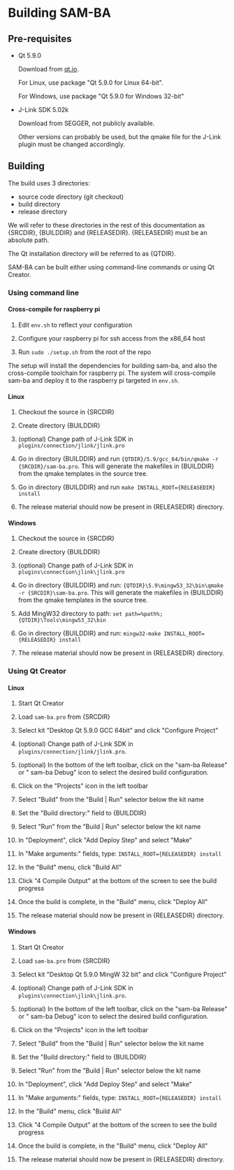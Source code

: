 # Building SAM-BA


## Pre-requisites

- Qt 5.9.0

  Download from [qt.io](http://www.qt.io/download-open-source/#section-3).

  For Linux, use package "Qt 5.9.0 for Linux 64-bit".

  For Windows, use package "Qt 5.9.0 for Windows 32-bit"

- J-Link SDK 5.02k

  Download from SEGGER, not publicly available.

  Other versions can probably be used, but the qmake file for the J-Link plugin
must be changed accordingly.


## Building

The build uses 3 directories:

- source code directory (git checkout)
- build directory
- release directory

We will refer to these directories in the rest of this documentation as
{SRCDIR}, {BUILDDIR} and {RELEASEDIR}.  {RELEASEDIR} must be an absolute path.

The Qt installation directory will be referred to as {QTDIR}.

SAM-BA can be built either using command-line commands or using Qt Creator.

### Using command line

#### Cross-compile for raspberry pi

1. Edit `env.sh` to reflect your configuration

2. Configure your raspberry pi for ssh access from the x86_64 host

3. Run `sudo ./setup.sh` from the root of the repo

  The setup will install the dependencies for building sam-ba, and also the cross-compile toolchain for raspberry pi. The system will cross-compile sam-ba and deploy it to the raspberry pi targeted in `env.sh`.

#### Linux

1. Checkout the source in {SRCDIR}

2. Create directory {BUILDDIR}

3. (optional) Change path of J-Link SDK in
``plugins/connection/jlink/jlink.pro``

4. Go in directory {BUILDDIR} and run
``{QTDIR}/5.9/gcc_64/bin/qmake -r {SRCDIR}/sam-ba.pro``.  This will generate
the makefiles in {BUILDDIR} from the qmake templates in the source tree.

5. Go in directory {BUILDDIR} and run
``make INSTALL_ROOT={RELEASEDIR} install``

6. The release material should now be present in {RELEASEDIR} directory.

#### Windows

1. Checkout the source in {SRCDIR}

2. Create directory {BUILDDIR}

3. (optional) Change path of J-Link SDK in
``plugins\connection\jlink\jlink.pro``

4. Go in directory {BUILDDIR} and run:
``{QTDIR}\5.9\mingw53_32\bin\qmake -r {SRCDIR}\sam-ba.pro``.  This will
generate the makefiles in {BUILDDIR} from the qmake templates in the source
tree.

5. Add MingW32 directory to path:
``set path=%path%;{QTDIR}\Tools\mingw53_32\bin``

6. Go in directory {BUILDDIR} and run:
``mingw32-make INSTALL_ROOT={RELEASEDIR} install``

7. The release material should now be present in {RELEASEDIR} directory.


### Using Qt Creator

#### Linux

1. Start Qt Creator

2. Load ``sam-ba.pro`` from {SRCDIR}

3. Select kit "Desktop Qt 5.9.0 GCC 64bit" and click "Configure Project"

4. (optional) Change path of J-Link SDK in
``plugins/connection/jlink/jlink.pro``.

5. (optional) In the bottom of the left toolbar, click on the "sam-ba Release"
or " sam-ba Debug" icon to select the desired build configuration.

4. Click on the "Projects" icon in the left toolbar

5. Select "Build" from the "Build | Run" selector below the kit name

6. Set the "Build directory:" field to {BUILDDIR}

5. Select "Run" from the "Build | Run" selector below the kit name

6. In "Deployment", click "Add Deploy Step" and select "Make"

7. In "Make arguments:" fields, type:
``INSTALL_ROOT={RELEASEDIR} install``
  
8. In the "Build" menu, click "Build All"

10. Click "4 Compile Output" at the bottom of the screen to see the build
progress

11. Once the build is complete, in the "Build" menu, click "Deploy All"

12. The release material should now be present in {RELEASEDIR} directory.

#### Windows

1. Start Qt Creator

2. Load ``sam-ba.pro`` from {SRCDIR}

3. Select kit "Desktop Qt 5.9.0 MingW 32 bit" and click "Configure Project"

4. (optional) Change path of J-Link SDK in
``plugins\connection\jlink\jlink.pro``.

5. (optional) In the bottom of the left toolbar, click on the "sam-ba Release"
or " sam-ba Debug" icon to select the desired build configuration.

4. Click on the "Projects" icon in the left toolbar

5. Select "Build" from the "Build | Run" selector below the kit name

6. Set the "Build directory:" field to {BUILDDIR}

5. Select "Run" from the "Build | Run" selector below the kit name

6. In "Deployment", click "Add Deploy Step" and select "Make"

7. In "Make arguments:" fields, type:
``INSTALL_ROOT={RELEASEDIR} install``

8. In the "Build" menu, click "Build All"

10. Click "4 Compile Output" at the bottom of the screen to see the build
progress

11. Once the build is complete, in the "Build" menu, click "Deploy All"

12. The release material should now be present in {RELEASEDIR} directory.

